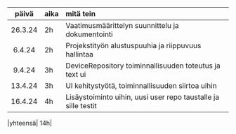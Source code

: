 | päivä | aika | mitä tein  |
| :----:|:-----| :-----|
|26.3.24|2h    | Vaatimusmäärittelyn suunnittelu ja dokumentointi|
|6.4.24| 2h    | Projekstityön alustuspuuhia ja riippuvuus hallintaa
|9.4.24| 3h    | DeviceRepository toiminnallisuuden toteutus ja text ui
|13.4.24| 3h   | UI kehitystyötä, toiminnallisuuden siirtoa uihin
|16.4.24| 4h   | Lisäystoiminto uihin, uusi user repo taustalle ja sille testit

|yhteensä| 14h| 
